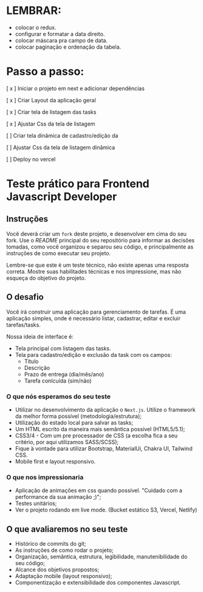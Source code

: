 # LEMBRAR:
  - colocar o redux.
  - configurar e formatar a data direito.
  - colocar máscara pra campo de data.
  - colocar paginação e ordenação da tabela.


# Passo a passo:
 [ x ] Iniciar o projeto em next e adicionar dependências

 [ x ] Criar Layout da aplicação geral

 [ x ] Criar tela de listagem das tasks

 [ x ] Ajustar Css da tela de listagem

 [ ] Criar tela dinâmica de cadastro/edição da 
 
 [ ] Ajustar Css da tela de listagem dinâmica
 
 [ ] Deploy no vercel

# Teste prático para Frontend Javascript Developer

## Instruções

Você deverá criar um `fork` deste projeto, e desenvolver em cima do seu fork. Use o *README* principal do seu repositório para informar as decisões tomadas, como você organizou e separou seu código, e principalmente as instruções de como executar seu projeto.

Lembre-se que este é um teste técnico, não existe apenas uma resposta correta. Mostre suas habilitades técnicas e nos impressione, mas não esqueça do objetivo do projeto.

## O desafio

Você irá construir uma aplicação para gerenciamento de tarefas. É uma aplicação simples, onde é necessário listar, cadastrar, editar e excluir tarefas/tasks.

Nossa ideia de interface é:

* Tela principal com listagem das tasks. 
* Tela para cadastro/edição e exclusão da task com os campos: 
  - Título
  - Descrição
  - Prazo de entrega (dia/mês/ano)
  - Tarefa conlcuída (sim/não)
  

### O que nós esperamos do seu teste

* Utilizar no desenvolvimento da aplicação o `Next.js`. Utilize o framework da melhor forma possível (metodologia/estrutura);
* Utilização do estado local para salvar as tasks;
* Um HTML escrito da maneira mais semântica possível (HTML5/5.1);
* CSS3/4 - Com um pre processador de CSS (a escolha fica a seu critério, por aqui utilizamos SASS/SCSS);
* Fique à vontade para utilizar Bootstrap, MaterialUi, Chakra UI, Tailwind CSS.
* Mobile first e layout responsivo.

### O que nos impressionaria

* Aplicação de animações em css quando possível. "Cuidado com a performance da sua animação ;)";
* Testes unitários;
* Ver o projeto rodando em live mode. (Bucket estático S3, Vercel, Netlify)

## O que avaliaremos no seu teste

* Histórico de commits do git;
* As instruções de como rodar o projeto;
* Organização, semântica, estrutura, legibilidade, manutenibilidade do seu código;
* Alcance dos objetivos propostos;
* Adaptação mobile (layout responsivo);
* Componentização e extensibilidade dos componentes Javascript.
